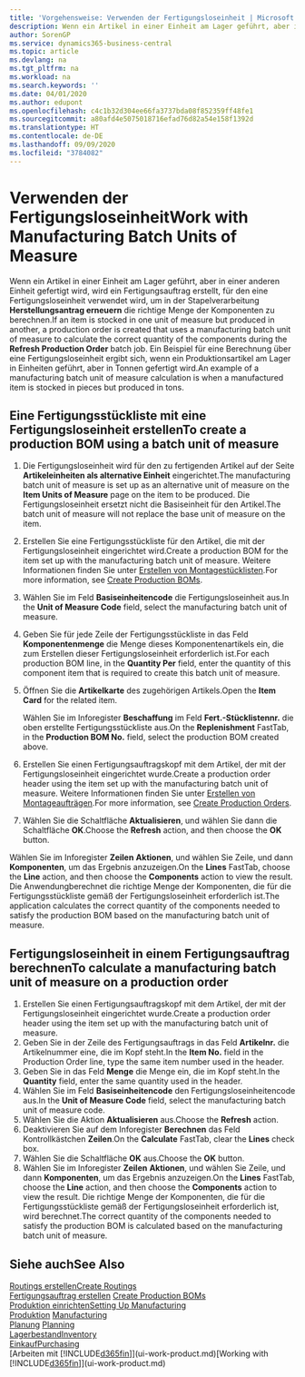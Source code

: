 ```yaml
---
title: 'Vorgehensweise: Verwenden der Fertigungsloseinheit | Microsoft Docs'
description: Wenn ein Artikel in einer Einheit am Lager geführt, aber in einer anderen Einheit gefertigt wird, kann ein Fertigungsauftrag erstellt werden, für den eine Fertigungsloseinheit verwendet wird, um in der Stapelverarbeitung FA berechnen die richtige Menge der Komponenten zu berechnen. Ein Beispiel für eine Berechnung über eine Fertigungsloseinheit ergibt sich, wenn ein Produktionsartikel am Lager in Einheiten geführt, aber in Tonnen gefertigt wird.
author: SorenGP
ms.service: dynamics365-business-central
ms.topic: article
ms.devlang: na
ms.tgt_pltfrm: na
ms.workload: na
ms.search.keywords: ''
ms.date: 04/01/2020
ms.author: edupont
ms.openlocfilehash: c4c1b32d304ee66fa3737bda08f852359ff48fe1
ms.sourcegitcommit: a80afd4e5075018716efad76d82a54e158f1392d
ms.translationtype: HT
ms.contentlocale: de-DE
ms.lasthandoff: 09/09/2020
ms.locfileid: "3784082"
---
```

# <a name="work-with-manufacturing-batch-units-of-measure"></a><span data-ttu-id="1e2d0-104">Verwenden der Fertigungsloseinheit</span><span class="sxs-lookup"><span data-stu-id="1e2d0-104">Work with Manufacturing Batch Units of Measure</span></span>
<span data-ttu-id="1e2d0-105">Wenn ein Artikel in einer Einheit am Lager geführt, aber in einer anderen Einheit gefertigt wird, wird ein Fertigungsauftrag erstellt, für den eine Fertigungsloseinheit verwendet wird, um in der Stapelverarbeitung **Herstellungsantrag erneuern** die richtige Menge der Komponenten zu berechnen.</span><span class="sxs-lookup"><span data-stu-id="1e2d0-105">If an item is stocked in one unit of measure but produced in another, a production order is created that uses a manufacturing batch unit of measure to calculate the correct quantity of the components during the **Refresh Production Order** batch job.</span></span> <span data-ttu-id="1e2d0-106">Ein Beispiel für eine Berechnung über eine Fertigungsloseinheit ergibt sich, wenn ein Produktionsartikel am Lager in Einheiten geführt, aber in Tonnen gefertigt wird.</span><span class="sxs-lookup"><span data-stu-id="1e2d0-106">An example of a manufacturing batch unit of measure calculation is when a manufactured item is stocked in pieces but produced in tons.</span></span>  

## <a name="to-create-a-production-bom-using-a-batch-unit-of-measure"></a><span data-ttu-id="1e2d0-107">Eine Fertigungsstückliste mit eine Fertigungsloseinheit erstellen</span><span class="sxs-lookup"><span data-stu-id="1e2d0-107">To create a production BOM using a batch unit of measure</span></span>  
1.  <span data-ttu-id="1e2d0-108">Die Fertigungsloseinheit wird für den zu fertigenden Artikel auf der Seite **Artikeleinheiten als alternative Einheit** eingerichtet.</span><span class="sxs-lookup"><span data-stu-id="1e2d0-108">The manufacturing batch unit of measure is set up as an alternative unit of measure on the **Item Units of Measure** page on the item to be produced.</span></span> <span data-ttu-id="1e2d0-109">Die Fertigungsloseinheit ersetzt nicht die Basiseinheit für den Artikel.</span><span class="sxs-lookup"><span data-stu-id="1e2d0-109">The batch unit of measure will not replace the base unit of measure on the item.</span></span>  
2.  <span data-ttu-id="1e2d0-110">Erstellen Sie eine Fertigungsstückliste für den Artikel, die mit der Fertigungsloseinheit eingerichtet wird.</span><span class="sxs-lookup"><span data-stu-id="1e2d0-110">Create a production BOM for the item set up with the manufacturing batch unit of measure.</span></span> <span data-ttu-id="1e2d0-111">Weitere Informationen finden Sie unter [Erstellen von Montagestücklisten](production-how-to-create-production-boms.md).</span><span class="sxs-lookup"><span data-stu-id="1e2d0-111">For more information, see [Create Production BOMs](production-how-to-create-production-boms.md).</span></span>  
3.  <span data-ttu-id="1e2d0-112">Wählen Sie im Feld **Basiseinheitencode** die Fertigungsloseinheit aus.</span><span class="sxs-lookup"><span data-stu-id="1e2d0-112">In the **Unit of Measure Code** field, select the manufacturing batch unit of measure.</span></span>  
4.  <span data-ttu-id="1e2d0-113">Geben Sie für jede Zeile der Fertigungsstückliste in das Feld **Komponentenmenge** die Menge dieses Komponentenartikels ein, die zum Erstellen dieser Fertigungsloseinheit erforderlich ist.</span><span class="sxs-lookup"><span data-stu-id="1e2d0-113">For each production BOM line, in the **Quantity Per** field, enter the quantity of this component item that is required to create this batch unit of measure.</span></span>  
5.  <span data-ttu-id="1e2d0-114">Öffnen Sie die **Artikelkarte** des zugehörigen Artikels.</span><span class="sxs-lookup"><span data-stu-id="1e2d0-114">Open the **Item Card** for the related item.</span></span>  

    <span data-ttu-id="1e2d0-115">Wählen Sie im Inforegister **Beschaffung** im Feld **Fert.-Stücklistennr.** die oben erstellte Fertigungsstückliste aus.</span><span class="sxs-lookup"><span data-stu-id="1e2d0-115">On the **Replenishment** FastTab, in the **Production BOM No.** field, select the production BOM created above.</span></span>  
6.  <span data-ttu-id="1e2d0-116">Erstellen Sie einen Fertigungsauftragskopf mit dem Artikel, der mit der Fertigungsloseinheit eingerichtet wurde.</span><span class="sxs-lookup"><span data-stu-id="1e2d0-116">Create a production order header using the item set up with the manufacturing batch unit of measure.</span></span> <span data-ttu-id="1e2d0-117">Weitere Informationen finden Sie unter [Erstellen von Montageaufträgen](production-how-to-create-production-orders.md).</span><span class="sxs-lookup"><span data-stu-id="1e2d0-117">For more information, see [Create Production Orders](production-how-to-create-production-orders.md).</span></span>  
7.  <span data-ttu-id="1e2d0-118">Wählen Sie die Schaltfläche **Aktualisieren**, und wählen Sie dann die Schaltfläche **OK**.</span><span class="sxs-lookup"><span data-stu-id="1e2d0-118">Choose the **Refresh** action, and then choose  the **OK** button.</span></span>  

<span data-ttu-id="1e2d0-119">Wählen Sie im Inforegister **Zeilen** **Aktionen**, und wählen Sie Zeile, und dann **Komponenten**, um das Ergebnis anzuzeigen.</span><span class="sxs-lookup"><span data-stu-id="1e2d0-119">On the **Lines** FastTab, choose the **Line** action, and then choose the **Components** action to view the result.</span></span> <span data-ttu-id="1e2d0-120">Die Anwendungberechnet die richtige Menge der Komponenten, die für die Fertigungsstückliste gemäß der Fertigungsloseinheit erforderlich ist.</span><span class="sxs-lookup"><span data-stu-id="1e2d0-120">The application calculates the correct quantity of the components needed to satisfy the production BOM based on the manufacturing batch unit of measure.</span></span>  

## <a name="to-calculate-a-manufacturing-batch-unit-of-measure-on-a-production-order"></a><span data-ttu-id="1e2d0-121">Fertigungsloseinheit in einem Fertigungsauftrag berechnen</span><span class="sxs-lookup"><span data-stu-id="1e2d0-121">To calculate a manufacturing batch unit of measure on a production order</span></span>  
1.  <span data-ttu-id="1e2d0-122">Erstellen Sie einen Fertigungsauftragskopf mit dem Artikel, der mit der Fertigungsloseinheit eingerichtet wurde.</span><span class="sxs-lookup"><span data-stu-id="1e2d0-122">Create a production order header using the item set up with the manufacturing batch unit of measure.</span></span>  
2.  <span data-ttu-id="1e2d0-123">Geben Sie in der Zeile des Fertigungsauftrags in das Feld **Artikelnr.** die Artikelnummer eine, die im Kopf steht.</span><span class="sxs-lookup"><span data-stu-id="1e2d0-123">In the **Item No.** field in the Production Order line, type the same item number used in the header.</span></span>  
3.  <span data-ttu-id="1e2d0-124">Geben Sie in das Feld **Menge** die Menge ein, die im Kopf steht.</span><span class="sxs-lookup"><span data-stu-id="1e2d0-124">In the **Quantity** field, enter the same quantity used in the header.</span></span>  
4.  <span data-ttu-id="1e2d0-125">Wählen Sie im Feld **Basiseinheitencode** den Fertigungsloseinheitencode aus.</span><span class="sxs-lookup"><span data-stu-id="1e2d0-125">In the **Unit of Measure Code** field, select the manufacturing batch unit of measure code.</span></span>  
5.  <span data-ttu-id="1e2d0-126">Wählen Sie die Aktion **Aktualisieren** aus.</span><span class="sxs-lookup"><span data-stu-id="1e2d0-126">Choose the **Refresh** action.</span></span>
6.  <span data-ttu-id="1e2d0-127">Deaktivieren Sie auf dem Inforegister **Berechnen** das Feld Kontrollkästchen **Zeilen**.</span><span class="sxs-lookup"><span data-stu-id="1e2d0-127">On the **Calculate** FastTab, clear the **Lines** check box.</span></span>  
7.  <span data-ttu-id="1e2d0-128">Wählen Sie die Schaltfläche **OK** aus.</span><span class="sxs-lookup"><span data-stu-id="1e2d0-128">Choose the **OK** button.</span></span>  
8.  <span data-ttu-id="1e2d0-129">Wählen Sie im Inforegister **Zeilen** **Aktionen**, und wählen Sie Zeile, und dann **Komponenten**, um das Ergebnis anzuzeigen.</span><span class="sxs-lookup"><span data-stu-id="1e2d0-129">On the **Lines** FastTab, choose the **Line** action, and then choose the **Components** action to view the result.</span></span> <span data-ttu-id="1e2d0-130">Die richtige Menge der Komponenten, die für die Fertigungsstückliste gemäß der Fertigungsloseinheit erforderlich ist, wird berechnet.</span><span class="sxs-lookup"><span data-stu-id="1e2d0-130">The correct quantity of the components needed to satisfy the production BOM is calculated based on the manufacturing batch unit of measure.</span></span>  

## <a name="see-also"></a><span data-ttu-id="1e2d0-131">Siehe auch</span><span class="sxs-lookup"><span data-stu-id="1e2d0-131">See Also</span></span>  
[<span data-ttu-id="1e2d0-132">Routings erstellen</span><span class="sxs-lookup"><span data-stu-id="1e2d0-132">Create Routings</span></span>](production-how-to-create-routings.md)  
<span data-ttu-id="1e2d0-133">[Fertigungsauftrag erstellen](production-how-to-create-production-boms.md)   </span><span class="sxs-lookup"><span data-stu-id="1e2d0-133">[Create Production BOMs](production-how-to-create-production-boms.md)   </span></span>  
[<span data-ttu-id="1e2d0-134">Produktion einrichten</span><span class="sxs-lookup"><span data-stu-id="1e2d0-134">Setting Up Manufacturing</span></span>](production-configure-production-processes.md)  
<span data-ttu-id="1e2d0-135">[Produktion](production-manage-manufacturing.md)  </span><span class="sxs-lookup"><span data-stu-id="1e2d0-135">[Manufacturing](production-manage-manufacturing.md)  </span></span>  
<span data-ttu-id="1e2d0-136">[Planung](production-planning.md) </span><span class="sxs-lookup"><span data-stu-id="1e2d0-136">[Planning](production-planning.md) </span></span>  
[<span data-ttu-id="1e2d0-137">Lagerbestand</span><span class="sxs-lookup"><span data-stu-id="1e2d0-137">Inventory</span></span>](inventory-manage-inventory.md)  
[<span data-ttu-id="1e2d0-138">Einkauf</span><span class="sxs-lookup"><span data-stu-id="1e2d0-138">Purchasing</span></span>](purchasing-manage-purchasing.md)  
<span data-ttu-id="1e2d0-139">[Arbeiten mit [!INCLUDE[d365fin](includes/d365fin_md.md)]](ui-work-product.md)</span><span class="sxs-lookup"><span data-stu-id="1e2d0-139">[Working with [!INCLUDE[d365fin](includes/d365fin_md.md)]](ui-work-product.md)</span></span>  
